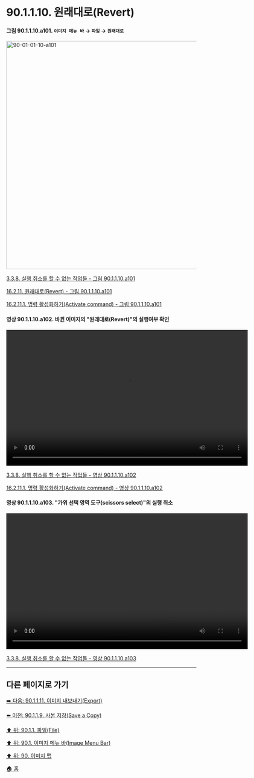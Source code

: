 # 90.1.1.10. 원래대로(Revert)

<a id="90-01-01-10-a101"></a>

#### 그림 90.1.1.10.a101. `이미지 메뉴 바` → `파일` → `원래대로`
<img width="980" height="605" alt="90-01-01-10-a101" src="https://github.com/user-attachments/assets/9768db5e-36f2-4a8c-afae-c86fa83da52c" />

[3.3.8. 실행 취소를 할 수 없는 작업들 - 그림 90.1.1.10.a101](./03-03-08-tasks_cannot_undo.md#90-01-01-10-a101)

[16.2.11. 원래대로(Revert) - 그림 90.1.1.10.a101](./16-02-11-00-revert.md#90-01-01-10-a101)

[16.2.11.1. 명령 활성화하기(Activate command) - 그림 90.1.1.10.a101](./16-02-11-01-activate_command.md#90-01-01-10-a101)

<a id="90-01-01-10-a102"></a>

#### 영상 90.1.1.10.a102. 바뀐 이미지의 "원래대로(Revert)"의 실행여부 확인
<video controls="controls" width="640" height="360" environment="MacOS:Sonoma 14.2.1 GIMP 2.10.36" src="https://github.com/wonder13662/gimp/assets/15767104/260e4946-a74b-40bc-9125-c9f9c184862c"></video>

[3.3.8. 실행 취소를 할 수 없는 작업들 - 영상 90.1.1.10.a102](./03-03-08-tasks_cannot_undo.md#90-01-01-10-a102)

[16.2.11.1. 명령 활성화하기(Activate command) - 영상 90.1.1.10.a102](./16-02-11-01-activate_command.md#90-01-01-10-a102)

<a id="90-01-01-10-a103"></a>

#### 영상 90.1.1.10.a103. "가위 선택 영역 도구(scissors select)"의 실행 취소
<video controls="controls" width="640" height="360" environment="MacOS:Sonoma 14.2.1 GIMP 2.10.36" src="https://github.com/wonder13662/gimp/assets/15767104/4d945d9f-f551-4056-be54-7189b72dbf77"></video>

[3.3.8. 실행 취소를 할 수 없는 작업들 - 영상 90.1.1.10.a103](./03-03-08-tasks_cannot_undo.md#90-01-01-10-a103)

***

## 다른 페이지로 가기

[➡️ 다음: 90.1.1.11. 이미지 내보내기(Export)](./90-01-01-11-export.md)

[⬅️ 이전: 90.1.1.9. 사본 저장(Save a Copy)](./90-01-01-09-save_a_copy.md)

[⬆️ 위: 90.1.1. 파일(File)](./90-01-01-00-file.md)

[⬆️ 위: 90.1. 이미지 메뉴 바(Image Menu Bar)](./90-01-00-image-menu-bar.md)

[⬆️ 위: 90. 이미지 맵](./90-00-image-map.md)

[🏠 홈](./00-home.md)